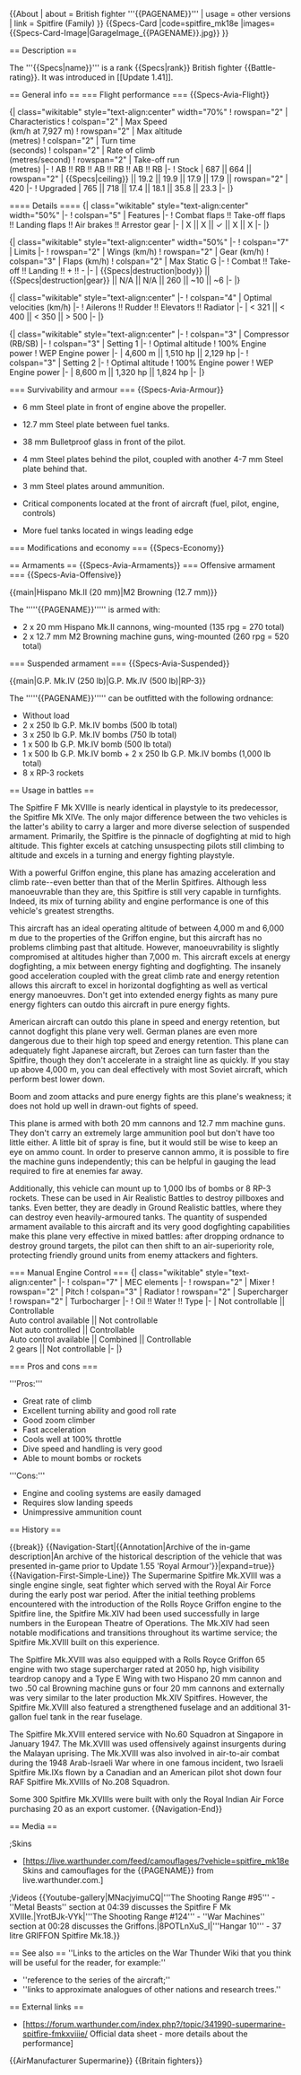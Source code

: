 {{About
| about = British fighter '''{{PAGENAME}}'''
| usage = other versions
| link = Spitfire (Family)
}}
{{Specs-Card
|code=spitfire_mk18e
|images={{Specs-Card-Image|GarageImage_{{PAGENAME}}.jpg}}
}}

== Description ==

<!-- ''In the description, the first part should be about the history of and the creation and combat usage of the aircraft, as well as its key features. In the second part, tell the reader about the aircraft in the game. Insert a screenshot of the vehicle, so that if the novice player does not remember the vehicle by name, he will immediately understand what kind of vehicle the article is talking about.'' -->

The '''{{Specs|name}}''' is a rank {{Specs|rank}} British fighter {{Battle-rating}}. It was introduced in [[Update 1.41]].

== General info ==
=== Flight performance ===
{{Specs-Avia-Flight}}

<!-- ''Describe how the aircraft behaves in the air. Speed, manoeuvrability, acceleration and allowable loads - these are the most important characteristics of the vehicle.'' -->

{| class="wikitable" style="text-align:center" width="70%"
! rowspan="2" | Characteristics
! colspan="2" | Max Speed<br>(km/h at 7,927 m)
! rowspan="2" | Max altitude<br>(metres)
! colspan="2" | Turn time<br>(seconds)
! colspan="2" | Rate of climb<br>(metres/second)
! rowspan="2" | Take-off run<br>(metres)
|-
! AB !! RB !! AB !! RB !! AB !! RB
|-
! Stock
| 687 || 664 || rowspan="2" | {{Specs|ceiling}} || 19.2 || 19.9 || 17.9 || 17.9 || rowspan="2" | 420
|-
! Upgraded
| 765 || 718 || 17.4 || 18.1 || 35.8 || 23.3
|-
|}

==== Details ====
{| class="wikitable" style="text-align:center" width="50%"
|-
! colspan="5" | Features
|-
! Combat flaps !! Take-off flaps !! Landing flaps !! Air brakes !! Arrestor gear
|-
| X || X || ✓ || X || X <!-- ✓ -->
|-
|}

{| class="wikitable" style="text-align:center" width="50%"
|-
! colspan="7" | Limits
|-
! rowspan="2" | Wings (km/h)
! rowspan="2" | Gear (km/h)
! colspan="3" | Flaps (km/h)
! colspan="2" | Max Static G
|-
! Combat !! Take-off !! Landing !! + !! -
|-
| {{Specs|destruction|body}} || {{Specs|destruction|gear}} || N/A || N/A || 260 || ~10 || ~6
|-
|}

{| class="wikitable" style="text-align:center"
|-
! colspan="4" | Optimal velocities (km/h)
|-
! Ailerons !! Rudder !! Elevators !! Radiator
|-
| < 321 || < 400 || < 350 || > 500
|-
|}

{| class="wikitable" style="text-align:center"
|-
! colspan="3" | Compressor (RB/SB)
|-
! colspan="3" | Setting 1
|-
! Optimal altitude
! 100% Engine power
! WEP Engine power
|-
| 4,600 m || 1,510 hp || 2,129 hp
|-
! colspan="3" | Setting 2
|-
! Optimal altitude
! 100% Engine power
! WEP Engine power
|-
| 8,600 m || 1,320 hp || 1,824 hp
|-
|}

=== Survivability and armour ===
{{Specs-Avia-Armour}}

<!-- ''Examine the survivability of the aircraft. Note how vulnerable the structure is and how secure the pilot is, whether the fuel tanks are armoured, etc. Describe the armour, if there is any, and also mention the vulnerability of other critical aircraft systems.'' -->

- 6 mm Steel plate in front of engine above the propeller.
- 12.7 mm Steel plate between fuel tanks.
- 38 mm Bulletproof glass in front of the pilot.
- 4 mm Steel plates behind the pilot, coupled with another 4-7 mm Steel plate behind that.
- 3 mm Steel plates around ammunition.

- Critical components located at the front of aircraft (fuel, pilot, engine, controls)
- More fuel tanks located in wings leading edge

=== Modifications and economy ===
{{Specs-Economy}}

== Armaments ==
{{Specs-Avia-Armaments}}
=== Offensive armament ===
{{Specs-Avia-Offensive}}

<!-- ''Describe the offensive armament of the aircraft, if any. Describe how effective the cannons and machine guns are in a battle, and also what belts or drums are better to use. If there is no offensive weaponry, delete this subsection.'' -->

{{main|Hispano Mk.II (20 mm)|M2 Browning (12.7 mm)}}

The '''''{{PAGENAME}}''''' is armed with:

- 2 x 20 mm Hispano Mk.II cannons, wing-mounted (135 rpg = 270 total)
- 2 x 12.7 mm M2 Browning machine guns, wing-mounted (260 rpg = 520 total)

=== Suspended armament ===
{{Specs-Avia-Suspended}}

<!-- ''Describe the aircraft's suspended armament: additional cannons under the wings, bombs, rockets and torpedoes. This section is especially important for bombers and attackers. If there is no suspended weaponry remove this subsection.'' -->

{{main|G.P. Mk.IV (250 lb)|G.P. Mk.IV (500 lb)|RP-3}}

The '''''{{PAGENAME}}''''' can be outfitted with the following ordnance:

- Without load
- 2 x 250 lb G.P. Mk.IV bombs (500 lb total)
- 3 x 250 lb G.P. Mk.IV bombs (750 lb total)
- 1 x 500 lb G.P. Mk.IV bomb (500 lb total)
- 1 x 500 lb G.P. Mk.IV bomb + 2 x 250 lb G.P. Mk.IV bombs (1,000 lb total)
- 8 x RP-3 rockets

== Usage in battles ==

<!-- ''Describe the tactics of playing in the aircraft, the features of using aircraft in a team and advice on tactics. Refrain from creating a "guide" - do not impose a single point of view, but instead, give the reader food for thought. Examine the most dangerous enemies and give recommendations on fighting them. If necessary, note the specifics of the game in different modes (AB, RB, SB).'' -->

The Spitfire F Mk XVIIIe is nearly identical in playstyle to its predecessor, the Spitfire Mk XIVe. The only major difference between the two vehicles is the latter's ability to carry a larger and more diverse selection of suspended armament. Primarily, the Spitfire is the pinnacle of dogfighting at mid to high altitude. This fighter excels at catching unsuspecting pilots still climbing to altitude and excels in a turning and energy fighting playstyle.

With a powerful Griffon engine, this plane has amazing acceleration and climb rate--even better than that of the Merlin Spitfires. Although less manoeuvrable than they are, this Spitfire is still very capable in turnfights. Indeed, its mix of turning ability and engine performance is one of this vehicle's greatest strengths.

This aircraft has an ideal operating altitude of between 4,000 m and 6,000 m due to the properties of the Griffon engine, but this aircraft has no problems climbing past that altitude. However, manoeuvrability is slightly compromised at altitudes higher than 7,000 m. This aircraft excels at energy dogfighting, a mix between energy fighting and dogfighting. The insanely good acceleration coupled with the great climb rate and energy retention allows this aircraft to excel in horizontal dogfighting as well as vertical energy manoeuvres. Don't get into extended energy fights as many pure energy fighters can outdo this aircraft in pure energy fights.

American aircraft can outdo this plane in speed and energy retention, but cannot dogfight this plane very well. German planes are even more dangerous due to their high top speed and energy retention. This plane can adequately fight Japanese aircraft, but Zeroes can turn faster than the Spitfire, though they don't accelerate in a straight line as quickly. If you stay up above 4,000 m, you can deal effectively with most Soviet aircraft, which perform best lower down.

Boom and zoom attacks and pure energy fights are this plane's weakness; it does not hold up well in drawn-out fights of speed.

This plane is armed with both 20 mm cannons and 12.7 mm machine guns. They don't carry an extremely large ammunition pool but don't have too little either. A little bit of spray is fine, but it would still be wise to keep an eye on ammo count. In order to preserve cannon ammo, it is possible to fire the machine guns independently; this can be helpful in gauging the lead required to fire at enemies far away.

Additionally, this vehicle can mount up to 1,000 lbs of bombs or 8 RP-3 rockets. These can be used in Air Realistic Battles to destroy pillboxes and tanks. Even better, they are deadly in Ground Realistic battles, where they can destroy even heavily-armoured tanks. The quantity of suspended armament available to this aircraft and its very good dogfighting capabilities make this plane very effective in mixed battles: after dropping ordnance to destroy ground targets, the pilot can then shift to an air-superiority role, protecting friendly ground units from enemy attackers and fighters.

=== Manual Engine Control ===
{| class="wikitable" style="text-align:center"
|-
! colspan="7" | MEC elements
|-
! rowspan="2" | Mixer
! rowspan="2" | Pitch
! colspan="3" | Radiator
! rowspan="2" | Supercharger
! rowspan="2" | Turbocharger
|-
! Oil !! Water !! Type
|-
| Not controllable || Controllable<br>Auto control available || Not controllable<br>Not auto controlled || Controllable<br>Auto control available || Combined || Controllable<br>2 gears || Not controllable
|-
|}

=== Pros and cons ===

<!-- ''Summarise and briefly evaluate the vehicle in terms of its characteristics and combat effectiveness. Mark its pros and cons in the bulleted list. Try not to use more than 6 points for each of the characteristics. Avoid using categorical definitions such as "bad", "good" and the like - use substitutions with softer forms such as "inadequate" and "effective".'' -->

'''Pros:'''

- Great rate of climb
- Excellent turning ability and good roll rate
- Good zoom climber
- Fast acceleration
- Cools well at 100% throttle
- Dive speed and handling is very good
- Able to mount bombs or rockets

'''Cons:'''

- Engine and cooling systems are easily damaged
- Requires slow landing speeds
- Unimpressive ammunition count

== History ==

<!-- ''Describe the history of the creation and combat usage of the aircraft in more detail than in the introduction. If the historical reference turns out to be too long, take it to a separate article, taking a link to the article about the vehicle and adding a block "/History" (example: <nowiki>https://wiki.warthunder.com/(Vehicle-name)/History</nowiki>) and add a link to it here using the <code>main</code> template. Be sure to reference text and sources by using <code><nowiki><ref></ref></nowiki></code>, as well as adding them at the end of the article with <code><nowiki><references /></nowiki></code>. This section may also include the vehicle's dev blog entry (if applicable) and the in-game encyclopedia description (under <code><nowiki>=== In-game description ===</nowiki></code>, also if applicable).'' -->

{{break}}
{{Navigation-Start|{{Annotation|Archive of the in-game description|An archive of the historical description of the vehicle that was presented in-game prior to Update 1.55 'Royal Armour'}}|expand=true}}
{{Navigation-First-Simple-Line}}
The Supermarine Spitfire Mk.XVIII was a single engine single, seat fighter which served with the Royal Air Force during the early post war period. After the initial teething problems encountered with the introduction of the Rolls Royce Griffon engine to the Spitfire line, the Spitfire Mk.XIV had been used successfully in large numbers in the European Theatre of Operations. The Mk.XIV had seen notable modifications and transitions throughout its wartime service; the Spitfire Mk.XVIII built on this experience.

The Spitfire Mk.XVIII was also equipped with a Rolls Royce Griffon 65 engine with two stage supercharger rated at 2050 hp, high visibility teardrop canopy and a Type E Wing with two Hispano 20 mm cannon and two .50 cal Browning machine guns or four 20 mm cannons and externally was very similar to the later production Mk.XIV Spitfires. However, the Spitfire Mk.XVIII also featured a strengthened fuselage and an additional 31-gallon fuel tank in the rear fuselage.

The Spitfire Mk.XVIII entered service with No.60 Squadron at Singapore in January 1947. The Mk.XVIII was used offensively against insurgents during the Malayan uprising. The Mk.XVIII was also involved in air-to-air combat during the 1948 Arab-Israeli War where in one famous incident, two Israeli Spitfire Mk.IXs flown by a Canadian and an American pilot shot down four RAF Spitfire Mk.XVIIIs of No.208 Squadron.

Some 300 Spitfire Mk.XVIIIs were built with only the Royal Indian Air Force purchasing 20 as an export customer.
{{Navigation-End}}

== Media ==

<!-- ''Excellent additions to the article would be video guides, screenshots from the game, and photos.'' -->

;Skins

- [https://live.warthunder.com/feed/camouflages/?vehicle=spitfire_mk18e Skins and camouflages for the {{PAGENAME}} from live.warthunder.com.]

;Videos
{{Youtube-gallery|MNacjyimuCQ|'''The Shooting Range #95''' - ''Metal Beasts'' section at 04:39 discusses the Spitfire F Mk XVIIIe.|YrotBJk-VYk|'''The Shooting Range #124''' - ''War Machines'' section at 00:28 discusses the Griffons.|8POTLnXuS_I|'''Hangar 10''' - 37 litre GRIFFON Spitfire Mk.18.}}

== See also ==
''Links to the articles on the War Thunder Wiki that you think will be useful for the reader, for example:''

- ''reference to the series of the aircraft;''
- ''links to approximate analogues of other nations and research trees.''

== External links ==

<!--''Paste links to sources and external resources, such as:''
* ''topic on the official game forum;''
* ''other literature.''-->

- [https://forum.warthunder.com/index.php?/topic/341990-supermarine-spitfire-fmkxviiie/ Official data sheet - more details about the performance]

{{AirManufacturer Supermarine}}
{{Britain fighters}}
